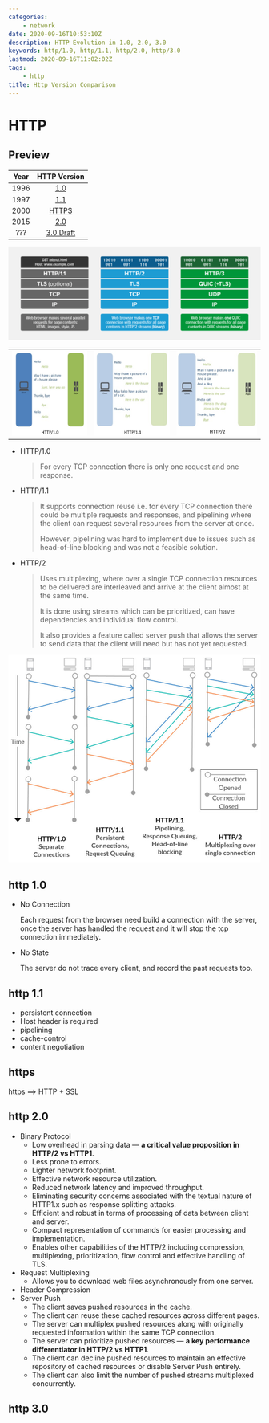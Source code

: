 ```yaml
---
categories:
    - network
date: 2020-09-16T10:53:10Z
description: HTTP Evolution in 1.0, 2.0, 3.0
keywords: http/1.0, http/1.1, http/2.0, http/3.0
lastmod: 2020-09-16T11:02:02Z
tags:
    - http
title: Http Version Comparison
---
```




# HTTP

## Preview

| Year |                         HTTP Version                          |
|:----:|:-------------------------------------------------------------:|
| 1996 |          [1.0](https://tools.ietf.org/html/rfc1945)           |
| 1997 |          [1.1](https://tools.ietf.org/html/rfc2616)           |
| 2000 |         [HTTPS](https://tools.ietf.org/html/rfc2818)          |
| 2015 |          [2.0](https://tools.ietf.org/html/rfc7540)           |
| ???  | [3.0 Draft](https://tools.ietf.org/html/draft-ietf-quic-http) |

![HTTP_Version](assets/HTTP-v1-v2-v3-stacks.png)

|                                             |                                                 |                                             |
|---------------------------------------------|-------------------------------------------------|---------------------------------------------|
| ![HTTP1 Protocol](assets/http1-265x300.png) | ![HTTP1.1 Protocol](assets/http1.1-265x300.png) | ![HTTP2 Protocol](assets/http2-283x300.png) |

- HTTP/1.0

  > For every TCP connection there is only one request and one response.

- HTTP/1.1

  > It supports connection reuse i.e. for every TCP connection there could be multiple requests and responses, and pipelining where the client can
  request several resources from the server at once.
  >
  > However, pipelining was hard to implement due to issues such as head-of-line blocking and was not a feasible solution.

- HTTP/2

  > Uses multiplexing, where over a single TCP connection resources to be delivered are interleaved and arrive at the client almost at the same time.
  >
  > It is done using streams which can be prioritized, can have dependencies and individual flow control.
  >
  > It also provides a feature called server push that allows the server to send data that the client will need but has not yet requested.

![Comparison of HTTP versions](assets/Comparison-of-HTTP-versions.jpg)

## http 1.0

- No Connection

  Each request from the browser need build a connection with the server, once the server has handled the request and it will stop the tcp connection
  immediately.

- No State

  The server do not trace every client, and record the past requests too.

## http 1.1

- persistent connection
- Host header is required
- pipelining
- cache-control
- content negotiation

## https

https ==> HTTP + SSL

## http 2.0

- Binary Protocol
    - Low overhead in parsing data — **a critical value proposition in HTTP/2 vs HTTP1**.
    - Less prone to errors.
    - Lighter network footprint.
    - Effective network resource utilization.
    - Reduced network latency and improved throughput.
    - Eliminating security concerns associated with the textual nature of HTTP1.x such as response splitting attacks.
    - Efficient and robust in terms of processing of data between client and server.
    - Compact representation of commands for easier processing and implementation.
    - Enables other capabilities of the HTTP/2 including compression, multiplexing, prioritization, flow control and effective handling of TLS.
- Request Multiplexing
    - Allows you to download web files asynchronously from one server.
- Header Compression
- Server Push
    - The client saves pushed resources in the cache.
    - The client can reuse these cached resources across different pages.
    - The server can multiplex pushed resources along with originally requested information within the same TCP connection.
    - The server can prioritize pushed resources — **a key performance differentiator in HTTP/2 vs HTTP1**.
    - The client can decline pushed resources to maintain an effective repository of cached resources or disable Server Push entirely.
    - The client can also limit the number of pushed streams multiplexed concurrently.

## http 3.0
